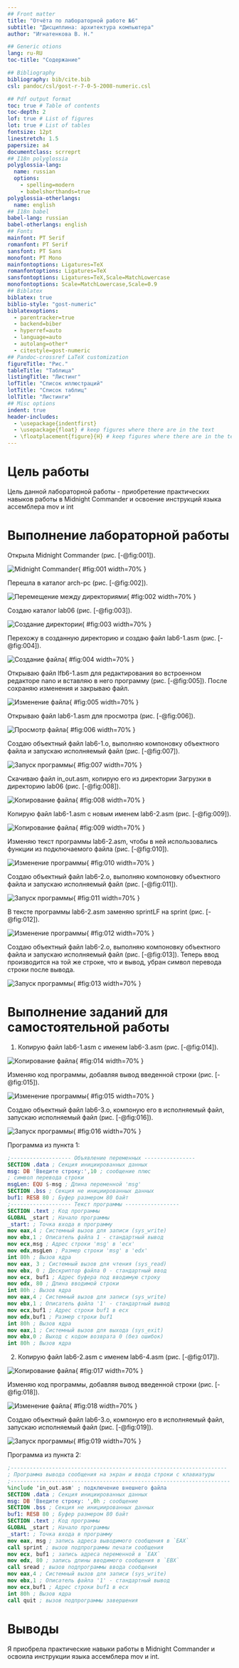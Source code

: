 ```yaml
---
## Front matter
title: "Отчёта по лабораторной работе №6"
subtitle: "Дисциплина: архитектура компьютера"
author: "Игнатенкова В. Н."

## Generic otions
lang: ru-RU
toc-title: "Содержание"

## Bibliography
bibliography: bib/cite.bib
csl: pandoc/csl/gost-r-7-0-5-2008-numeric.csl

## Pdf output format
toc: true # Table of contents
toc-depth: 2
lof: true # List of figures
lot: true # List of tables
fontsize: 12pt
linestretch: 1.5
papersize: a4
documentclass: scrreprt
## I18n polyglossia
polyglossia-lang:
  name: russian
  options:
	- spelling=modern
	- babelshorthands=true
polyglossia-otherlangs:
  name: english
## I18n babel
babel-lang: russian
babel-otherlangs: english
## Fonts
mainfont: PT Serif
romanfont: PT Serif
sansfont: PT Sans
monofont: PT Mono
mainfontoptions: Ligatures=TeX
romanfontoptions: Ligatures=TeX
sansfontoptions: Ligatures=TeX,Scale=MatchLowercase
monofontoptions: Scale=MatchLowercase,Scale=0.9
## Biblatex
biblatex: true
biblio-style: "gost-numeric"
biblatexoptions:
  - parentracker=true
  - backend=biber
  - hyperref=auto
  - language=auto
  - autolang=other*
  - citestyle=gost-numeric
## Pandoc-crossref LaTeX customization
figureTitle: "Рис."
tableTitle: "Таблица"
listingTitle: "Листинг"
lofTitle: "Список иллюстраций"
lotTitle: "Список таблиц"
lolTitle: "Листинги"
## Misc options
indent: true
header-includes:
  - \usepackage{indentfirst}
  - \usepackage{float} # keep figures where there are in the text
  - \floatplacement{figure}{H} # keep figures where there are in the text
---
```


# Цель работы

Цель данной лабораторной работы - приобретение практических навыков работы в Midnight Commander и освоение инструкций языка ассемблера mov и int

# Выполнение лабораторной работы

Открыла Midnight Commander (рис. [-@fig:001]).

![Midnight Commander](image/1.png){ #fig:001 width=70% }

Перешла в каталог arch-pc (рис. [-@fig:002]).

![Перемещение между директориями](image/2.png){ #fig:002 width=70% }

Создаю каталог lab06 (рис. [-@fig:003]).

![Создание директории](image/3.png){ #fig:003 width=70% }

Перехожу в созданную директорию и создаю файл lab6-1.asm (рис. [-@fig:004]).

![Создание файла](image/4.png){ #fig:004 width=70% }

Открываю файл lfb6-1.asm для редактирования во встроенном редакторе nano и вставляю в него программу (рис. [-@fig:005]). После сохраняю изменения и закрываю файл.

![Изменение файла](image/5.png){ #fig:005 width=70% }

Открываю файл lab6-1.asm для просмотра (рис. [-@fig:006]).

![Просмотр файла](image/6.png){ #fig:006 width=70% }

Создаю объектный файл lab6-1.o, выполняю компоновку объектного файла и запускаю исполняемый файл (рис. [-@fig:007]).

![Запуск программы](image/7.png){ #fig:007 width=70% }

Скачиваю файл in_out.asm, копирую его из директории Загрузки в директорию lab06 (рис. [-@fig:008]).

![Копирование файла](image/8.png){ #fig:008 width=70% }

Копирую файл lab6-1.asm с новым именем lab6-2.asm (рис. [-@fig:009]).

![Копирование файла](image/9.png){ #fig:009 width=70% }

Изменяю текст программы lab6-2.asm, чтобы в ней использовались функции из подключаемого файла (рис. [-@fig:010]).

![Изменение программы](image/10.png){ #fig:010 width=70% }

Создаю объектный файл lab6-2.o, выполняю компоновку объектного файла и запускаю исполняемый файл (рис. [-@fig:011]).

![Запуск программы](image/11.png){ #fig:011 width=70% }

В тексте программы lab6-2.asm заменяю sprintLF на sprint (рис. [-@fig:012]).

![Изменение программы](image/12.png){ #fig:012 width=70% }

Создаю объектный файл lab6-2.o, выполняю компоновку объектного файла и запускаю исполняемый файл (рис. [-@fig:013]). Теперь ввод производится на той же строке, что и вывод, убран символ перевода строки после вывода.

![Запуск программы](image/13.png){ #fig:013 width=70% }

# Выполнение заданий для самостоятельной работы

1. Копирую файл lab6-1.asm с именем lab6-3.asm (рис. [-@fig:014]).

![Копирование файла](image/14.png){ #fig:014 width=70% }

Изменяю код программы, добавляя вывод введенной строки (рис. [-@fig:015]).

![Изменение программы](image/15.png){ #fig:015 width=70% }

Создаю объектный файл lab6-3.o, компоную его в исполняемый файл, запускаю исполняемый файл (рис. [-@fig:016]).

![Запуск программы](image/16.png){ #fig:016 width=70% }

Программа из пункта 1:

```NASM
;------------------- Объявление переменных ----------------
SECTION .data ; Секция инициированных данных
msg: DB 'Введите строку:',10 ; сообщение плюс
; символ перевода строки
msgLen: EQU $-msg ; Длина переменной 'msg'
SECTION .bss ; Секция не инициированных данных
buf1: RESB 80 ; Буфер размером 80 байт
;------------------- Текст программы -----------------
SECTION .text ; Код программы
GLOBAL _start ; Начало программы
_start: ; Точка входа в программу
mov eax,4 ; Системный вызов для записи (sys_write)
mov ebx,1 ; Описатель файла 1 - стандартный вывод
mov ecx,msg ; Адрес строки 'msg' в 'ecx'
mov edx,msgLen ; Размер строки 'msg' в 'edx'
int 80h ; Вызов ядра
mov eax, 3 ; Системный вызов для чтения (sys_read)
mov ebx, 0 ; Дескриптор файла 0 - стандартный ввод
mov ecx, buf1 ; Адрес буфера под вводимую строку
mov edx, 80 ; Длина вводимой строки
int 80h ; Вызов ядра
mov eax,4 ; Системный вызов для записи (sys_write)
mov ebx,1 ; Описатель файла '1' - стандартный вывод
mov ecx,buf1 ; Адрес строки buf1 в ecx
mov edx,buf1 ; Размер строки buf1
int 80h ; Вызов ядра
mov eax,1 ; Системный вызов для выхода (sys_exit)
mov ebx,0 ; Выход с кодом возврата 0 (без ошибок)
int 80h ; Вызов ядра
```
2. Копирую файл lab6-2.asm с именем lab6-4.asm (рис. [-@fig:017]).

![Копирование файла](image/17.png){ #fig:017 width=70% }

Изменяю код программы, добавляя вывод введенной строки (рис. [-@fig:018]).

![Изменение файла](image/18.png){ #fig:018 width=70% }

Создаю объектный файл lab6-3.o, компоную его в исполняемый файл, запускаю исполняемый файл (рис. [-@fig:019]).

![Запуск программы](image/19.png){ #fig:019 width=70% }

Программа из пункта 2:

```NASM
;--------------------------------------------------------------------
; Программа вывода сообщения на экран и ввода строки с клавиатуры
;---------------------------------------------------------------------
%include 'in_out.asm' ; подключение внешнего файла
SECTION .data ; Секция инициированных данных
msg: DB 'Введите строку: ',0h ; сообщение
SECTION .bss ; Секция не инициированных данных
buf1: RESB 80 ; Буфер размером 80 байт
SECTION .text ; Код программы
GLOBAL _start ; Начало программы
_start: ; Точка входа в программу
mov eax, msg ; запись адреса выводимого сообщения в `EAX`
call sprint ; вызов подпрограммы печати сообщения
mov ecx, buf1 ; запись адреса переменной в `EAX`
mov edx, 80 ; запись длины вводимого сообщения в `EBX`
call sread ; вызов подпрограммы ввода сообщения
mov eax,4 ; Системный вызов для записи (sys_write)
mov ebx,1 ; Описатель файла '1' - стандартный вывод
mov ecx,buf1 ; Адрес строки buf1 в ecx
int 80h ; Вызов ядра
call quit ; вызов подпрограммы завершения
```

# Выводы

Я приобрела практические навыки работы в Midnight Commander и освоила
инструкции языка ассемблера mov и int.
